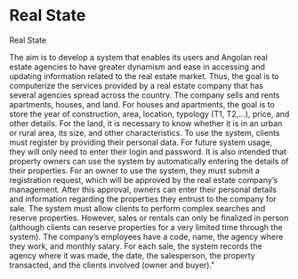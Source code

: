 # Real State

<p1>Real State</p1>

 The aim is to develop a system that enables its users and Angolan real estate agencies to have greater dynamism and ease in accessing and updating information related to the real estate market. Thus, the goal is to computerize the services provided by a real estate company that has several agencies spread across the country. The company sells and rents apartments, houses, and land. For houses and apartments, the goal is to store the year of construction, area, location, typology (T1, T2,...), price, and other details. For the land, it is necessary to know whether it is in an urban or rural area, its size, and other characteristics. To use the system, clients must register by providing their personal data. For future system usage, they will only need to enter their login and password. It is also intended that property owners can use the system by automatically entering the details of their properties. For an owner to use the system, they must submit a registration request, which will be approved by the real estate company’s management. After this approval, owners can enter their personal details and information regarding the properties they entrust to the company for sale. The system must allow clients to perform complex searches and reserve properties. However, sales or rentals can only be finalized in person (although clients can reserve properties for a very limited time through the system). The company’s employees have a code, name, the agency where they work, and monthly salary. For each sale, the system records the agency where it was made, the date, the salesperson, the property transacted, and the clients involved (owner and buyer)."
